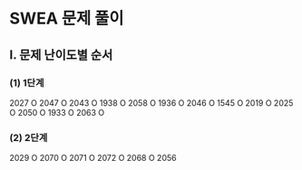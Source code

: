 # SWEA 문제 풀이

## I. 문제 난이도별 순서

### (1) 1단계
2027 O
2047 O
2043 O
1938 O
2058 O
1936 O
2046 O
1545 O
2019 O
2025 O
2050 O
1933 O
2063 O
### (2) 2단계
2029 O
2070 O
2071 O
2072 O
2068 O
2056